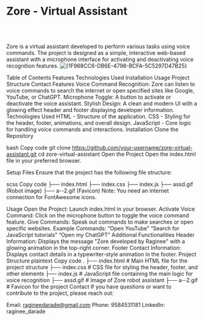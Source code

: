  <h1>Zore - Virtual Assistant </h1>

<br><br>
 
Zore is a virtual assistant developed to perform various tasks using voice commands. The project is designed as a simple, interactive web-based assistant with a microphone interface for activating and deactivating voice recognition features.
 ![{1F988CC6-DB6E-4798-BCFA-5C5297D47B25}](https://github.com/user-attachments/assets/d89b455c-8f2a-4038-a43a-7ade1e07a775)


Table of Contents
Features
Technologies Used
Installation
Usage
Project Structure
Contact
Features
Voice Command Recognition: Zore can listen to voice commands to search the internet or open specified sites like Google, YouTube, or ChatGPT.
Microphone Toggle: A button to activate or deactivate the voice assistant.
Stylish Design: A clean and modern UI with a glowing effect header and footer displaying developer information.
Technologies Used
HTML - Structure of the application.
CSS - Styling for the header, footer, animations, and overall design.
JavaScript - Core logic for handling voice commands and interactions.
Installation
Clone the Repository

bash
Copy code
git clone https://github.com/your-username/zore-virtual-assistant.git
cd zore-virtual-assistant
Open the Project Open the index.html file in your preferred browser.

Setup Files Ensure that the project has the following file structure:

scss
Copy code
├── index.html
├── index.css
├── index.js
├── assd.gif (Robot image)
├── a--2.gif (Favicon)
Note: You need an internet connection for FontAwesome icons.

Usage
Open the Project: Launch index.html in your browser.
Activate Voice Command: Click on the microphone button to toggle the voice command feature.
Give Commands: Speak out commands to make searches or open specific websites.
Example Commands:
“Open YouTube”
“Search for JavaScript tutorials”
“Open my ChatGPT”
Additional Functionalities
Header Information: Displays the message "Zore developed by Raginee" with a glowing animation in the top-right corner.
Footer Contact Information: Displays contact details in a typewriter-style animation in the footer.
Project Structure
plaintext
Copy code
.
├── index.html       # Main HTML file for the project structure
├── index.css        # CSS file for styling the header, footer, and other elements
├── index.js         # JavaScript file containing the main logic for voice recognition
├── assd.gif         # Image of Zore robot assistant
├── a--2.gif         # Favicon for the project
Contact
If you have questions or want to contribute to the project, please reach out:

Email: ragineedarade@gmail.com
Phone: 9584531181
LinkedIn: raginee_darade
